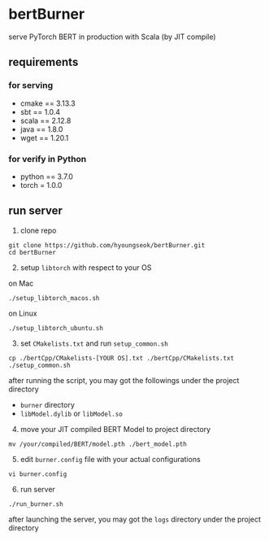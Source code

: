 # bertBurner
serve PyTorch BERT in production with Scala (by JIT compile)

## requirements
### for serving
+ cmake == 3.13.3
+ sbt == 1.0.4
+ scala == 2.12.8
+ java == 1.8.0
+ wget == 1.20.1
### for verify in Python
+ python == 3.7.0
+ torch = 1.0.0

## run server
1. clone repo
```
git clone https://github.com/hyoungseok/bertBurner.git
cd bertBurner
```

2. setup ```libtorch``` with respect to your OS

on Mac
```
./setup_libtorch_macos.sh
```

on Linux
```
./setup_libtorch_ubuntu.sh
```

3. set ```CMakelists.txt``` and run ```setup_common.sh```
```
cp ./bertCpp/CMakelists-[YOUR OS].txt ./bertCpp/CMakelists.txt
./setup_common.sh
```
after running the script, you may got the followings under the project directory
+ ```burner``` directory
+ ```libModel.dylib``` or ```libModel.so```

4. move your JIT compiled BERT Model to project directory
```
mv /your/compiled/BERT/model.pth ./bert_model.pth
```

5. edit ```burner.config``` file with your actual configurations
```
vi burner.config
```

6. run server
```
./run_burner.sh
```

after launching the server, you may got the ```logs``` directory under the project directory
